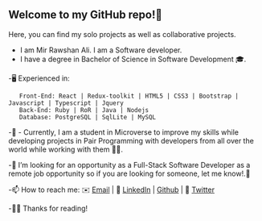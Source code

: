 ## Welcome to my GitHub repo!👋  

Here, you can find my solo projects as well as collaborative projects.

 - I am Mir Rawshan Ali. I am a Software developer.
 - I have a degree in Bachelor of Science in Software Development 🎓.
 
   
 -🖥️ Experienced in:

       Front-End: React | Redux-toolkit | HTML5 | CSS3 | Bootstrap | Javascript | Typescript | Jquery
       Back-End: Ruby | RoR | Java | Nodejs 
       Database: PostgreSQL | SqlLite | MySQL
      
      
      
       
-🔭 - Currently, I am a student in Microverse to improve my skills while developing projects in Pair Programming with developers from all over the world while working with them 🌟🌟.

-👀 I’m looking for an opportunity as a Full-Stack Software Developer  as a remote job opportunity so if you are looking for someone, let me know!.🙋

-📫 How to reach me: ✉️ <a href="mailto:sumon0002001@gmail.com?subject=Hello Rawshan!">Email</a>  |  💼 [LinkedIn](https://www.linkedin.com/in/mir-rawshan-ali-27b6a5198/) | <a href="https://github.com/sumon0002001">Github</a>  |  💼 [Twitter](https://twitter.com/Sumon0002009)
     
-✌🏼 Thanks for reading!   
